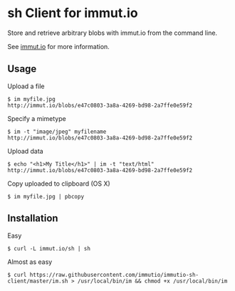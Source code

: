 sh Client for immut.io
==============================
Store and retrieve arbitrary blobs with immut.io
from the command line.

See [immut.io](http://immut.io) for more information.

Usage
-----

Upload a file

```
$ im myfile.jpg
http://immut.io/blobs/e47c0803-3a8a-4269-bd98-2a7ffe0e59f2
```

Specify a mimetype

```
$ im -t "image/jpeg" myfilename
http://immut.io/blobs/e47c0803-3a8a-4269-bd98-2a7ffe0e59f2
```

Upload data

```
$ echo "<h1>My Title</h1>" | im -t "text/html"
http://immut.io/blobs/e47c0803-3a8a-4269-bd98-2a7ffe0e59f2
```

Copy uploaded to clipboard (OS X)

```
$ im myfile.jpg | pbcopy
```


Installation
------------

Easy

```
$ curl -L immut.io/sh | sh
````

Almost as easy

```
$ curl https://raw.githubusercontent.com/immutio/immutio-sh-client/master/im.sh > /usr/local/bin/im && chmod +x /usr/local/bin/im
```



